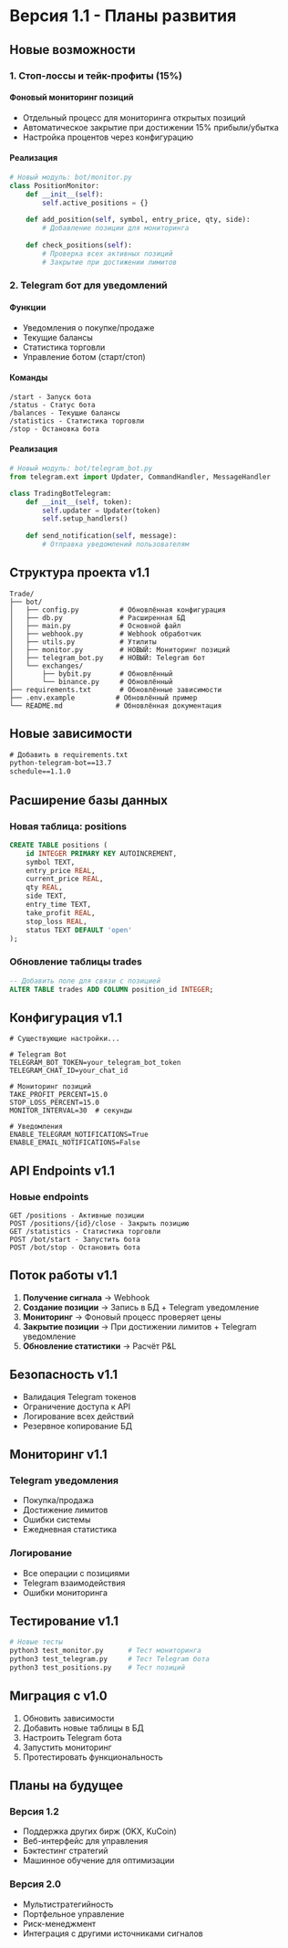 # Версия 1.1 - Планы развития

## Новые возможности

### 1. Стоп-лоссы и тейк-профиты (15%)

#### Фоновый мониторинг позиций
- Отдельный процесс для мониторинга открытых позиций
- Автоматическое закрытие при достижении 15% прибыли/убытка
- Настройка процентов через конфигурацию

#### Реализация
```python
# Новый модуль: bot/monitor.py
class PositionMonitor:
    def __init__(self):
        self.active_positions = {}
    
    def add_position(self, symbol, entry_price, qty, side):
        # Добавление позиции для мониторинга
    
    def check_positions(self):
        # Проверка всех активных позиций
        # Закрытие при достижении лимитов
```

### 2. Telegram бот для уведомлений

#### Функции
- Уведомления о покупке/продаже
- Текущие балансы
- Статистика торговли
- Управление ботом (старт/стоп)

#### Команды
```
/start - Запуск бота
/status - Статус бота
/balances - Текущие балансы
/statistics - Статистика торговли
/stop - Остановка бота
```

#### Реализация
```python
# Новый модуль: bot/telegram_bot.py
from telegram.ext import Updater, CommandHandler, MessageHandler

class TradingBotTelegram:
    def __init__(self, token):
        self.updater = Updater(token)
        self.setup_handlers()
    
    def send_notification(self, message):
        # Отправка уведомлений пользователям
```

## Структура проекта v1.1

```
Trade/
├── bot/
│   ├── config.py          # Обновлённая конфигурация
│   ├── db.py              # Расширенная БД
│   ├── main.py            # Основной файл
│   ├── webhook.py         # Webhook обработчик
│   ├── utils.py           # Утилиты
│   ├── monitor.py         # НОВЫЙ: Мониторинг позиций
│   ├── telegram_bot.py    # НОВЫЙ: Telegram бот
│   └── exchanges/
│       ├── bybit.py       # Обновлённый
│       └── binance.py     # Обновлённый
├── requirements.txt       # Обновлённые зависимости
├── .env.example          # Обновлённый пример
└── README.md             # Обновлённая документация
```

## Новые зависимости

```txt
# Добавить в requirements.txt
python-telegram-bot==13.7
schedule==1.1.0
```

## Расширение базы данных

### Новая таблица: positions
```sql
CREATE TABLE positions (
    id INTEGER PRIMARY KEY AUTOINCREMENT,
    symbol TEXT,
    entry_price REAL,
    current_price REAL,
    qty REAL,
    side TEXT,
    entry_time TEXT,
    take_profit REAL,
    stop_loss REAL,
    status TEXT DEFAULT 'open'
);
```

### Обновление таблицы trades
```sql
-- Добавить поле для связи с позицией
ALTER TABLE trades ADD COLUMN position_id INTEGER;
```

## Конфигурация v1.1

```env
# Существующие настройки...

# Telegram Bot
TELEGRAM_BOT_TOKEN=your_telegram_bot_token
TELEGRAM_CHAT_ID=your_chat_id

# Мониторинг позиций
TAKE_PROFIT_PERCENT=15.0
STOP_LOSS_PERCENT=15.0
MONITOR_INTERVAL=30  # секунды

# Уведомления
ENABLE_TELEGRAM_NOTIFICATIONS=True
ENABLE_EMAIL_NOTIFICATIONS=False
```

## API Endpoints v1.1

### Новые endpoints
```
GET /positions - Активные позиции
POST /positions/{id}/close - Закрыть позицию
GET /statistics - Статистика торговли
POST /bot/start - Запустить бота
POST /bot/stop - Остановить бота
```

## Поток работы v1.1

1. **Получение сигнала** → Webhook
2. **Создание позиции** → Запись в БД + Telegram уведомление
3. **Мониторинг** → Фоновый процесс проверяет цены
4. **Закрытие позиции** → При достижении лимитов + Telegram уведомление
5. **Обновление статистики** → Расчёт P&L

## Безопасность v1.1

- Валидация Telegram токенов
- Ограничение доступа к API
- Логирование всех действий
- Резервное копирование БД

## Мониторинг v1.1

### Telegram уведомления
- Покупка/продажа
- Достижение лимитов
- Ошибки системы
- Ежедневная статистика

### Логирование
- Все операции с позициями
- Telegram взаимодействия
- Ошибки мониторинга

## Тестирование v1.1

```bash
# Новые тесты
python3 test_monitor.py      # Тест мониторинга
python3 test_telegram.py     # Тест Telegram бота
python3 test_positions.py    # Тест позиций
```

## Миграция с v1.0

1. Обновить зависимости
2. Добавить новые таблицы в БД
3. Настроить Telegram бота
4. Запустить мониторинг
5. Протестировать функциональность

## Планы на будущее

### Версия 1.2
- Поддержка других бирж (OKX, KuCoin)
- Веб-интерфейс для управления
- Бэктестинг стратегий
- Машинное обучение для оптимизации

### Версия 2.0
- Мультистратегийность
- Портфельное управление
- Риск-менеджмент
- Интеграция с другими источниками сигналов
